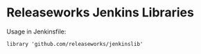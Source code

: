 # Releaseworks Jenkins Libraries
Usage in Jenkinsfile:
```
library 'github.com/releaseworks/jenkinslib'
```
